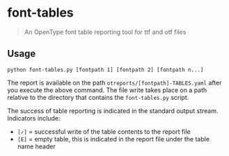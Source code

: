 # font-tables

> An OpenType font table reporting tool for ttf and otf files

## Usage

```
python font-tables.py [fontpath 1] [fontpath 2] [fontpath n...]
```

The report is available on the path `otreports/[fontpath]-TABLES.yaml` after you execute the above command.  The file write takes place on a path relative to the directory that contains the `font-tables.py` script.

The success of table reporting is indicated in the standard output stream.  Indicators include:

- `[✓]` = successful write of the table contents to the report file
- `[E]` = empty table, this is indicated in the report file under the table name header
